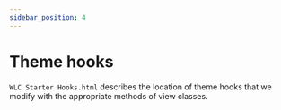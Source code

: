 ```yaml
---
sidebar_position: 4
---
```


# Theme hooks
```WLC Starter Hooks.html``` describes the location of theme hooks that we modify with the appropriate methods of view classes.
